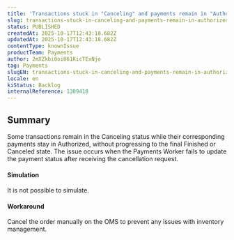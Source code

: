 ```yaml
---
title: 'Transactions stuck in "Canceling" and payments remain in "Authorized"'
slug: transactions-stuck-in-canceling-and-payments-remain-in-authorized
status: PUBLISHED
createdAt: 2025-10-17T12:43:18.682Z
updatedAt: 2025-10-17T12:43:18.682Z
contentType: knownIssue
productTeam: Payments
author: 2mXZkbi0oi061KicTExNjo
tag: Payments
slugEN: transactions-stuck-in-canceling-and-payments-remain-in-authorized
locale: en
kiStatus: Backlog
internalReference: 1309418
---
```


## Summary


Some transactions remain in the Canceling status while their corresponding payments stay in Authorized, without progressing to the final Finished or Canceled state. The issue occurs when the Payments Worker fails to update the payment status after receiving the cancellation request.


#### Simulation


It is not possible to simulate.


#### Workaround


Cancel the order manually on the OMS to prevent any issues with inventory management.


